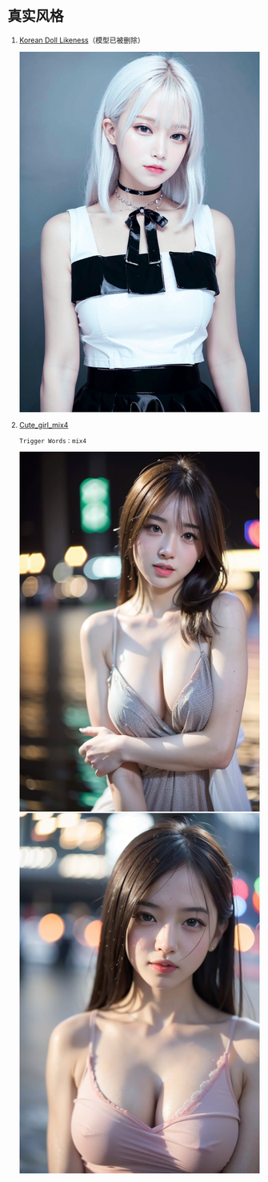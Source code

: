 # 真实风格

1. [Korean Doll Likeness](https://civitai.com/models/7448)（模型已被删除）
   
   ![](../../assets/reference/111111.jpeg ':size=40%')
2. [Cute_girl_mix4](https://civitai.com/models/14171/cutegirlmix4)

   `Trigger Words：mix4`

   ![](../../assets/reference/168196.png ':size=40%')
   ![](../../assets/reference/168195.png ':size=40%')